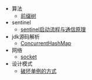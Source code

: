 * 算法
  * [前缀树](算法/前缀树.md)
* sentinel
  * [sentinel启动流程与通信原理](sentinel/sentinel启动流程与通信原理.md)
* jdk源码解析
  * [ConcurrentHashMap](jdk源码解析/ConcurrentHashMap.md)
* 网络
  * [socket](网络/socket/socket是什么，处于网络中的哪一层，常用接口及流程有哪些.md)
* 设计模式
  * [破坏单例的方式](设计模式/破坏单例的方式.md)
